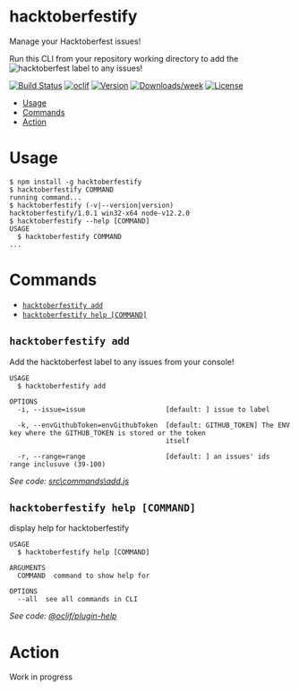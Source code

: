 hacktoberfestify
================

Manage your Hacktoberfest issues!

Run this CLI from your repository working directory to add the ![hacktoberfest](https://img.shields.io/static/v1?label=&message=hacktoberfest&color=ff69b4) label to any issues!

[![Build Status](https://github.com/Eomm/hacktoberfestify/workflows/ci/badge.svg)](https://github.com/Eomm/hacktoberfestify/actions)
[![oclif](https://img.shields.io/badge/cli-oclif-brightgreen.svg)](https://oclif.io)
[![Version](https://img.shields.io/npm/v/hacktoberfestify.svg)](https://npmjs.org/package/hacktoberfestify)
[![Downloads/week](https://img.shields.io/npm/dw/hacktoberfestify.svg)](https://npmjs.org/package/hacktoberfestify)
[![License](https://img.shields.io/npm/l/hacktoberfestify.svg)](https://github.com/Eomm/hacktoberfestify/blob/master/package.json)

<!-- toc -->
* [Usage](#usage)
* [Commands](#commands)
* [Action](#action)
<!-- tocstop -->
# Usage
<!-- usage -->
```sh-session
$ npm install -g hacktoberfestify
$ hacktoberfestify COMMAND
running command...
$ hacktoberfestify (-v|--version|version)
hacktoberfestify/1.0.1 win32-x64 node-v12.2.0
$ hacktoberfestify --help [COMMAND]
USAGE
  $ hacktoberfestify COMMAND
...
```
<!-- usagestop -->
# Commands
<!-- commands -->
* [`hacktoberfestify add`](#hacktoberfestify-add)
* [`hacktoberfestify help [COMMAND]`](#hacktoberfestify-help-command)

## `hacktoberfestify add`

Add the hacktoberfest label to any issues from your console!

```
USAGE
  $ hacktoberfestify add

OPTIONS
  -i, --issue=issue                    [default: ] issue to label

  -k, --envGithubToken=envGithubToken  [default: GITHUB_TOKEN] The ENV key where the GITHUB_TOKEN is stored or the token
                                       itself

  -r, --range=range                    [default: ] an issues' ids range inclusuve (39-100)
```

_See code: [src\commands\add.js](https://github.com/Eomm/hacktoberfestify/blob/v1.0.1/src\commands\add.js)_

## `hacktoberfestify help [COMMAND]`

display help for hacktoberfestify

```
USAGE
  $ hacktoberfestify help [COMMAND]

ARGUMENTS
  COMMAND  command to show help for

OPTIONS
  --all  see all commands in CLI
```

_See code: [@oclif/plugin-help](https://github.com/oclif/plugin-help/blob/v3.2.0/src\commands\help.ts)_
<!-- commandsstop -->

# Action

Work in progress
